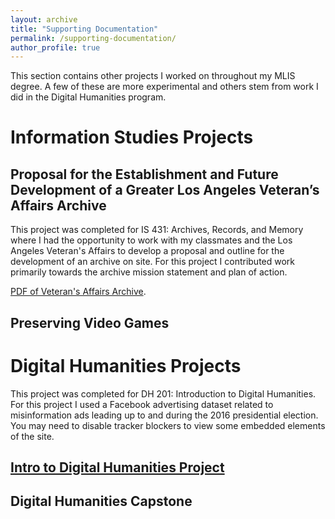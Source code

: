 ```yaml
---
layout: archive
title: "Supporting Documentation"
permalink: /supporting-documentation/
author_profile: true
---
```


This section contains other projects I worked on throughout my MLIS degree. A few of these are more experimental and others stem from work I did in the Digital Humanities program.

Information Studies Projects
======

Proposal for the Establishment and Future Development of a Greater Los Angeles Veteran’s Affairs Archive
------

This project was completed for IS 431: Archives, Records, and Memory where I had the opportunity to work with my classmates and the Los Angeles Veteran's Affairs to develop a proposal and outline for the development of an archive on site. For this project I contributed work primarily towards the archive mission statement and plan of action.

[PDF of Veteran's Affairs Archive](/files/VeteransAffairsArchive.pdf).

Preserving Video Games
------

Digital Humanities Projects
======

This project was completed for DH 201: Introduction to Digital Humanities. For this project I used a Facebook advertising dataset related to misinformation ads leading up to and during the 2016 presidential election. You may need to disable tracker blockers to view some embedded elements of the site.

[Intro to Digital Humanities Project](/dh201.html)
------

Digital Humanities Capstone
------
